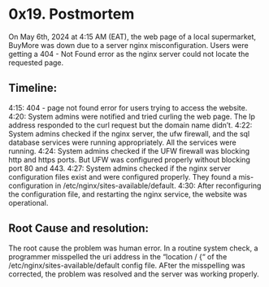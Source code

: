 # 0x19. Postmortem

On May 6th, 2024 at 4:15 AM (EAT), the web page of a local supermarket, BuyMore was down due to a server nginx misconfiguration. Users were getting a 404 - Not Found error as the nginx server could not locate the requested page.

## Timeline:

4:15: 404 - page not found error for users trying to access the website.
4:20: System admins were notified and tried curling the web page. The Ip address responded to the curl request but the domain name didn’t.
4:22: System admins checked if the nginx server, the ufw firewall, and the sql database services were running appropriately. All the services were running.
4:24: System admins checked if the UFW firewall was blocking http and https ports. But UFW was configured properly without blocking port 80 and 443.
4:27: System admins checked if the nginx server configuration files exist and were configured properly. They found a mis-configuration in /etc/nginx/sites-available/default.
4:30: After reconfiguring the configuration file, and restarting the nginx service, the website was operational.

## Root Cause and resolution:

The root cause the problem was human error. In a routine system check, a programmer misspelled the uri address in the “location / {“ of the /etc/nginx/sites-available/default config file. AFter the misspelling was corrected, the problem was resolved and the server was working properly.
